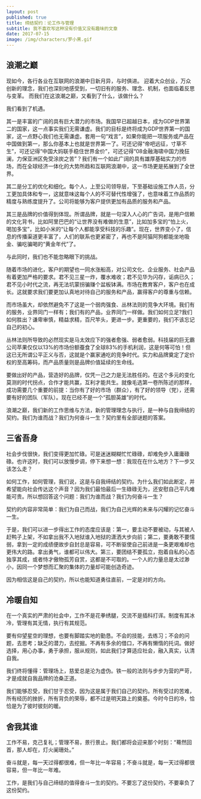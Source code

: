 ```yaml
---
layout: post
published: true
title: 缔结契约：论工作与管理
subtitle: 我不喜欢写这种没有价值又没有趣味的文章
date: 2017-07-15
image: /img/characters/罗小黑.gif
---
```


## 浪潮之巅

现如今，各行各业在互联网的浪潮中日新月异，与时俱进。
迎着大众创业，万众创新的理念，我们也深刻地感受到，一切旧有的服务、理念、机制，也面临着反思与变革。
而我们在这浪潮之巅，又看到了什么，该做什么？

我们看到了机遇。

其一是丰富的广阔的具有巨大潜力的市场。我国早已超越日本，成为GDP世界第二的国家，这一点事实我们无需谦虚。我们的目标是终将成为GDP世界第一的国家，这一点野心我们也无需谦虚。套用一句“戏言”，如果你能把一项服务或产品在中国做到第一，那么你基本上也就是世界第一了。可还记得“帝吧远征，寸草不生”，可还记得“中国大妈联手稳住世界金价”，可还记得“08金融海啸中国力挽狂澜，力保亚洲区免受涂炭之苦”？我们有一个如此广阔的具有雄厚基础实力的市场，而在全球经济一体化的大势所趋和互联网浪潮中，这一市场更是拓展到了全世界。

其二是分工的优化和细化。每个人，上至公司领导层，下至基础设施工作人员，分工更加具体和专一，这就意味这每个人的不可替代性增强了，也意味着工作品质的精度与熟练度提升了。公司将能够为客户提供更加有品质的服务和产品。


其三是品牌的价值得到体现。所谓品牌，就是一句深入人心的广告词，是用户信赖的文化背书，比如阿里巴巴的“让世界没有难做的生意”，比如加多宝的“怕上火，喝加多宝”，比如小米的“让每个人都能享受科技的乐趣”。现在，世界变小了，信息的传播渠道更丰富了，人们的联系也更紧密了，再也不是阿猫阿狗都能坐地吸金、骗吃骗喝的“黄金年代”了。

与此同时，我们也不能忽略眼下的挑战。

随着市场的进化，客户的期望也一同水涨船高，对公司文化、企业服务、社会产品有着更加严格的要求。君不见三星一炸，覆水难收；君不见华为闪存，诟病已久；君不见小时代之流，再无法坑蒙拐骗赚个盆板钵满。市场在教育客户，客户也在成长。这就要求我们要更加认真地对待自己的服务和产品，赢得客户的尊重与信赖。

而市场虽大，却依然避免不了这是一个弱肉强食、丛林法则的竞争大环境。我们有的服务，业界同门一样有；我们有的产品，业界同门一样做。我们如何立足?我们如何胜出？谦卑审慎，精益求精，百尺竿头，更进一步。更重要的，我们不该忘记自己的初心。

丛林法则所导致的必然现实是马太效应下的强者愈强、弱者愈弱。科技届的巨无霸公司苹果仅仅以13%的市场份额蚕食了全球83%的手机利润，这是何等可怕！但这已无所谓公平正义与否，这就是个赢家通吃的竞争时代。实力和品牌奠定了定价权的至高筹码，而产品质量则是品牌价值延续的生命线。

要做出好的产品，营造好的品牌，仅凭一己之力是无法胜任的。在这个多元的变化莫测的时代拐点，合作才能共赢，互利才能共生。就像毛选第一卷所陈述的那样，成功需要几个重要的前提：当你有了好的市场（群众），有了好的领导（党），还需要有好的团队（军队）。现在已经不是一个“孤胆英雄”的时代。

浪潮之巅，我们新的工作思维与方法，新的管理理念与执行，是一种与自我缔结的契约。我们为谁而战？我们为何奋斗一生？契约里有全部谜题的答案。


## 三省吾身


社会步伐很快，我们变得更加忙碌。可是迷迷糊糊忙忙碌碌，却难免步入庸庸碌碌。也许这时，我们可以放慢步调，停下来想一想：我现在在什么地方？下一步又该怎么走？

如何工作，如何管理，我们说，这是与自我缔结的契约。为什么我们如此断定，并希望能向社会传达这个声音？因为我们最怕最后一生碌碌无为，还安慰自己平凡难能可贵。所以想回答这个问题：我们为谁而战？我们为何奋斗一生？

契约的内容非常简单：我们为自己而战，我们为自己光辉的未来与闪耀的记忆奋斗一生。

于是，我们可以进一步得出工作的态度应该是：第一，要主动不要被动，与其被人赶鸭子上架，不如拿出我不入地狱谁入地狱的潇洒大步向前；第二，要勇敢不要懦弱，拿到一定的成绩便故步自封总是容易，可不断驱使自己前进是一条更艰难却也更伟大的路。拿出勇气，谁都可以伟大。第三，要团结不要孤立，抱着自私的心态独享其成，或者恃才傲物孤芳自赏，这都是不可取的。一个人的力量总是太过渺小，因同一个梦想而汇聚的集体的力量却可能创造奇迹。

因为相信这是自己的契约，所以也能知道勇往直前，一定是对的方向。

## 冷暖自知

在一个真实的严肃的社会中，工作不是花拳绣腿，交流不是插科打诨。制度有其冰冷，管理有其无情，执行有其规范。

要有仰望星空的理想，也要有脚踏实地的勤恳。不会的技能，去练习；不会的问题，去思考；缺乏的潜力，去挖掘。不再有多余的借口，不再有懒惰的托词。做好选择，用心办事，勇于承担，服从规则，如此我们才算适应社会，融入真实，认清自我。

我们终将懂得：管理场上，慈爱总是沦为虚伪。铁一般的法则与步步为营的严苛，才是成就自我品牌的沧桑正道。

我们能够忍受，我们甘于忍受，因为这是属于我们自己的契约。所有受过的苦难，所有经历的挫折，所有背负的荣辱，都不过是明天路上的奠基。今时今日的冷，恰恰是为了彼时彼刻的暖。


## 舍我其谁

工作不易，克己复礼；管理不易，景行景止。我们都将会迎来那个时刻：“蓦然回首，那人却在，灯火阑珊处。”

奋斗就是，每一天过得都很难，但一年比一年容易；不奋斗就是，每一天过得都很容易，但一年比一年难。

工作，是我们与自己缔结的值得奋斗一生的契约。不要忘了这份契约，不要辜负了这份契约。











<!-- UY BEGIN -->
<div id="uyan_frame"></div>
<script type="text/javascript" src="http://v2.uyan.cc/code/uyan.js"></script>
<!-- UY END -->
